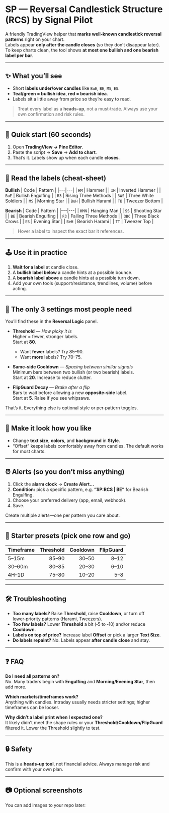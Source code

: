 # SP — Reversal Candlestick Structure (RCS) by Signal Pilot

A friendly TradingView helper that **marks well‑known candlestick reversal patterns** right on your chart.  
Labels appear **only after the candle closes** (so they don’t disappear later). To keep charts clean, the tool shows **at most one bullish and one bearish label per bar**.

---

## ✨ What you’ll see

- Short **labels under/over candles** like `BuE`, `BE`, `MS`, `ES`.  
- **Teal/green = bullish idea**, **red = bearish idea**.  
- Labels sit a little away from price so they’re easy to read.

> Treat every label as a **heads‑up**, not a must‑trade. Always use your own confirmation and risk rules.

---

## 🚀 Quick start (60 seconds)

1. Open **TradingView → Pine Editor**.  
2. Paste the script → **Save** → **Add to chart**.  
3. That’s it. Labels show up when each candle **closes**.

---

## 🧭 Read the labels (cheat‑sheet)

**Bullish**
| Code | Pattern |
|---|---|
| `HM`  | Hammer |
| `IH`  | Inverted Hammer |
| `BuE` | Bullish Engulfing |
| `R3`  | Rising Three Methods |
| `3WS` | Three White Soldiers |
| `MS`  | Morning Star |
| `BuH` | Bullish Harami |
| `TB`  | Tweezer Bottom |

**Bearish**
| Code | Pattern |
|---|---|
| `HMN` | Hanging Man |
| `SS`  | Shooting Star |
| `BE`  | Bearish Engulfing |
| `F3`  | Falling Three Methods |
| `3BC` | Three Black Crows |
| `ES`  | Evening Star |
| `BeH` | Bearish Harami |
| `TT`  | Tweezer Top |

> Hover a label to inspect the exact bar it references.

---

## 🕹️ Use it in practice

1. **Wait for a label** at candle close.  
2. A **bullish label below** a candle hints at a possible bounce.  
3. A **bearish label above** a candle hints at a possible turn down.  
4. Add your own tools (support/resistance, trendlines, volume) before acting.

---

## 🔧 The only 3 settings most people need

You’ll find these in the **Reversal Logic** panel.

- **Threshold** — *How picky it is*  
  Higher = fewer, stronger labels.  
  Start at **80**.  
  - Want **fewer** labels? Try 85–90.  
  - Want **more** labels? Try 70–75.

- **Same‑side Cooldown** — *Spacing between similar signals*  
  Minimum bars between two bullish (or two bearish) labels.  
  Start at **20**. Increase to reduce clutter.

- **FlipGuard Decay** — *Brake after a flip*  
  Bars to wait before allowing a new **opposite‑side** label.  
  Start at **5**. Raise if you see whipsaws.

That’s it. Everything else is optional style or per‑pattern toggles.

---

## 🎨 Make it look how you like

- Change **text size**, **colors**, and **background** in **Style**.  
- “Offset” keeps labels comfortably away from candles. The default works for most charts.

---

## ⏰ Alerts (so you don’t miss anything)

1. Click the **alarm clock** → **Create Alert…**  
2. **Condition:** pick a specific pattern, e.g. **“SP:RCS | BE”** for Bearish Engulfing.  
3. Choose your preferred delivery (app, email, webhook).  
4. Save.

Create multiple alerts—one per pattern you care about.

---

## 🧪 Starter presets (pick one row and go)

| Timeframe | Threshold | Cooldown | FlipGuard |
|---|---:|---:|---:|
| 5–15m | 85–90 | 30–50 | 8–12 |
| 30–60m | 80–85 | 20–30 | 6–10 |
| 4H–1D | 75–80 | 10–20 | 5–8 |

---

## 🛠️ Troubleshooting

- **Too many labels?** Raise **Threshold**, raise **Cooldown**, or turn off lower‑priority patterns (Harami, Tweezers).  
- **Too few labels?** Lower **Threshold** a bit (‑5 to ‑10) and/or reduce **Cooldown**.  
- **Labels on top of price?** Increase label **Offset** or pick a larger **Text Size**.  
- **Do labels repaint?** No. Labels appear **after candle close** and stay.

---

## ❓ FAQ

**Do I need all patterns on?**  
No. Many traders begin with **Engulfing** and **Morning/Evening Star**, then add more.

**Which markets/timeframes work?**  
Anything with candles. Intraday usually needs stricter settings; higher timeframes can be looser.

**Why didn’t a label print when I expected one?**  
It likely didn’t meet the shape rules or your **Threshold/Cooldown/FlipGuard** filtered it. Lower the Threshold slightly to test.

---

## 🔒 Safety

This is a **heads‑up tool**, not financial advice. Always manage risk and confirm with your own plan.

---

## 📷 Optional screenshots

You can add images to your repo later:

